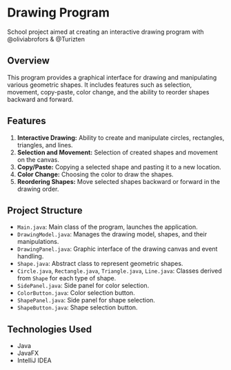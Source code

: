 # Drawing Program

School project aimed at creating an interactive drawing program with @oliviabrofors & @Turizten

## Overview
This program provides a graphical interface for drawing and manipulating various geometric shapes. It includes features such as selection, movement, copy-paste, color change, and the ability to reorder shapes backward and forward.

## Features
1. **Interactive Drawing:** Ability to create and manipulate circles, rectangles, triangles, and lines.
2. **Selection and Movement:** Selection of created shapes and movement on the canvas.
3. **Copy/Paste:** Copying a selected shape and pasting it to a new location.
4. **Color Change:** Choosing the color to draw the shapes.
5. **Reordering Shapes:** Move selected shapes backward or forward in the drawing order.

## Project Structure
- `Main.java`: Main class of the program, launches the application.
- `DrawingModel.java`: Manages the drawing model, shapes, and their manipulations.
- `DrawingPanel.java`: Graphic interface of the drawing canvas and event handling.
- `Shape.java`: Abstract class to represent geometric shapes.
- `Circle.java`, `Rectangle.java`, `Triangle.java`, `Line.java`: Classes derived from `Shape` for each type of shape.
- `SidePanel.java`: Side panel for color selection.
- `ColorButton.java`: Color selection button.
- `ShapePanel.java`: Side panel for shape selection.
- `ShapeButton.java`: Shape selection button.

## Technologies Used
- Java
- JavaFX
- IntelliJ IDEA
